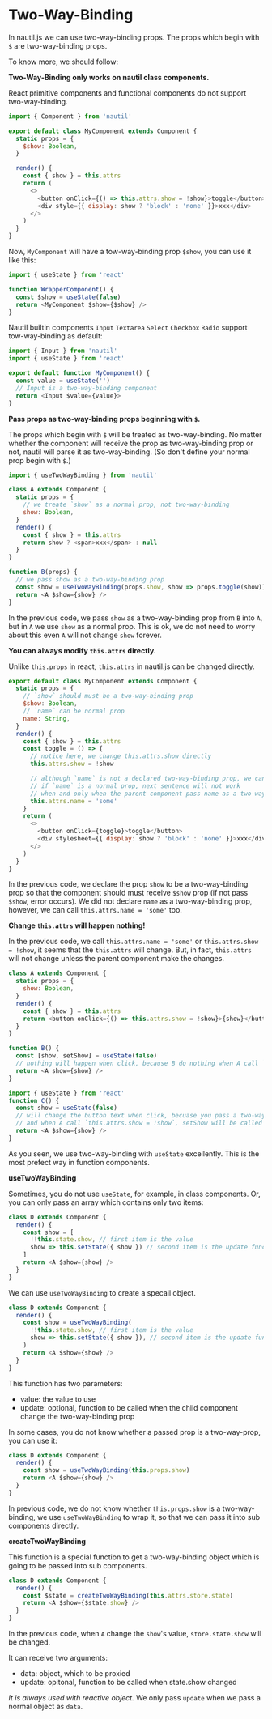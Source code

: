 # Two-Way-Binding

In nautil.js we can use two-way-binding props. The props which begin with `$` are two-way-binding props.

To know more, we should follow:

**Two-Way-Binding only works on nautil class components.**

React primitive components and functional components do not support two-way-binding.

```js
import { Component } from 'nautil'

export default class MyComponent extends Component {
  static props = {
    $show: Boolean,
  }

  render() {
    const { show } = this.attrs
    return (
      <>
        <button onClick={() => this.attrs.show = !show}>toggle</button>
        <div style={{ display: show ? 'block' : 'none' }}>xxx</div>
      </>
    )
  }
}
```

Now, `MyComponent` will have a tow-way-binding prop `$show`, you can use it like this:

```js
import { useState } from 'react'

function WrapperComponent() {
  const $show = useState(false)
  return <MyComponent $show={$show} />
}
```

Nautil builtin components `Input` `Textarea` `Select` `Checkbox` `Radio` support tow-way-binding as default:

```js
import { Input } from 'nautil'
import { useState } from 'react'

export default function MyComponent() {
  const value = useState('')
  // Input is a two-way-binding component
  return <Input $value={value}>
}
```

**Pass props as two-way-binding props beginning with `$`.**

The props which begin with `$` will be treated as two-way-binding.
No matter whether the component will receive the prop as two-way-binding prop or not, nautil will parse it as two-way-binding. (So don't define your normal prop begin with `$`.)

```js
import { useTwoWayBinding } from 'nautil'

class A extends Component {
  static props = {
    // we treate `show` as a normal prop, not two-way-binding
    show: Boolean,
  }
  render() {
    const { show } = this.attrs
    return show ? <span>xxx</span> : null
  }
}

function B(props) {
  // we pass show as a two-way-binding prop
  const show = useTwoWayBinding(props.show, show => props.toggle(show))
  return <A $show={show} />
}
```

In the previous code, we pass `show` as a two-way-binding prop from `B` into `A`, but in `A` we use `show` as a normal prop.
This is ok, we do not need to worry about this even `A` will not change `show` forever.

**You can always modify `this.attrs` directly.**

Unlike `this.props` in react, `this.attrs` in nautil.js can be changed directly.

```js
export default class MyComponent extends Component {
  static props = {
    // `show` should must be a two-way-binding prop
    $show: Boolean,
    // `name` can be normal prop
    name: String,
  }
  render() {
    const { show } = this.attrs
    const toggle = () => {
      // notice here, we change this.attrs.show directly
      this.attrs.show = !show

      // although `name` is not a declared two-way-binding prop, we can change this.attrs.name directly too
      // if `name` is a normal prop, next sentence will not work
      // when and only when the parent component pass name as a two-way-binding prop, this will work
      this.attrs.name = 'some'
    }
    return (
      <>
        <button onClick={toggle}>toggle</button>
        <div stylesheet={{ display: show ? 'block' : 'none' }}>xxx</div>
      </>
    )
  }
}
```

In the previous code, we declare the prop `show` to be a two-way-binding prop so that the component should must receive `$show` prop (if not pass `$show`, error occurs).
We did not declare `name` as a two-way-binding prop, however, we can call `this.attrs.name = 'some'` too.

**Change `this.attrs` will happen nothing!**

In the previous code, we call `this.attrs.name = 'some'` or `this.attrs.show = !show`, it seems that the `this.attrs` will change. But, in fact, `this.attrs` will not change unless the parent component make the changes.

```js
class A extends Component {
  static props = {
    show: Boolean,
  }
  render() {
    const { show } = this.attrs
    return <button onClick={() => this.attrs.show = !show}>{show}</button>
  }
}
```

```js
function B() {
  const [show, setShow] = useState(false)
  // nothing will happen when click, because B do nothing when A call `this.attrs.show = !show`
  return <A show={show} />
}
```

```js
import { useState } from 'react'
function C() {
  const show = useState(false)
  // will change the button text when click, becuase you pass a two-way-binding,
  // and when A call `this.attrs.show = !show`, setShow will be called to update show's value
  return <A $show={show} />
}
```

As you seen, we use two-way-binding with `useState` excellently. This is the most prefect way in function components.

**useTwoWayBinding**

Sometimes, you do not use `useState`, for example, in class components. Or, you can only pass an array which contains only two items:

```js
class D extends Component {
  render() {
    const show = [
      !!this.state.show, // first item is the value
      show => this.setState({ show }) // second item is the update function
    ]
    return <A $show={show} />
  }
}
```

We can use `useTwoWayBinding` to create a specail object.

```js
class D extends Component {
  render() {
    const show = useTwoWayBinding(
      !!this.state.show, // first item is the value
      show => this.setState({ show }), // second item is the update function
    )
    return <A $show={show} />
  }
}
```

This function has two parameters:

- value: the value to use
- update: optional, function to be called when the child component change the two-way-binding prop

In some cases, you do not know whether a passed prop is a two-way-prop, you can use it:

```js
class D extends Component {
  render() {
    const show = useTwoWayBinding(this.props.show)
    return <A $show={show} />
  }
}
```

In previous code, we do not know whether `this.props.show` is a two-way-binding, we use `useTwoWayBinding` to wrap it, so that we can pass it into sub components directly.

**createTwoWayBinding**

This function is a special function to get a two-way-binding object which is going to be passed into sub components.

```js
class D extends Component {
  render() {
    const $state = createTwoWayBinding(this.attrs.store.state)
    return <A $show={$state.show} />
  }
}
```

In the previous code, when `A` change the `show`'s value, `store.state.show` will be changed.

It can receive two arguments:

- data: object, which to be proxied
- update: opitonal, function to be called when state.show changed

*It is always used with reactive object.*
We only pass `update` when we pass a normal object as `data`.
